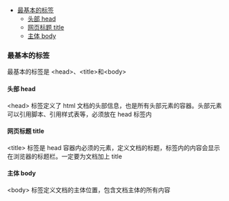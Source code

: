  
  
- [最基本的标签](#最基本的标签 )
  - [头部 head](#头部-head )
  - [网页标题 title](#网页标题-title )
  - [主体 body](#主体-body )
  
###  最基本的标签
  
最基本的标签是 \<head\>、\<title\>和\<body\>
  
####  头部 head
  
\<head\> 标签定义了 html 文档的头部信息，也是所有头部元素的容器。头部元素可以引用脚本、引用样式表等，必须放在 head 标签内
  
####  网页标题 title
  
\<title\> 标签是 head 容器内必须的元素，定义文档的标题，标签内的内容会显示在浏览器的标题栏。一定要为文档加上 title
  
####  主体 body
  
\<body\> 标签定义文档的主体位置，包含文档主体的所有内容
  
